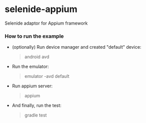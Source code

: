 # selenide-appium
Selenide adaptor for Appium framework

### How to run the example

* (optionally) Run device manager and created "default" device:
  > android avd

* Run the emulator:
  > emulator -avd default

* Run appium server:
   > appium

* And finally, run the test:
   > gradle test
